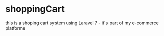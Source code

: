 # shoppingCart
this is a shoping cart system using Laravel 7 - it's part of my e-commerce platforme 
